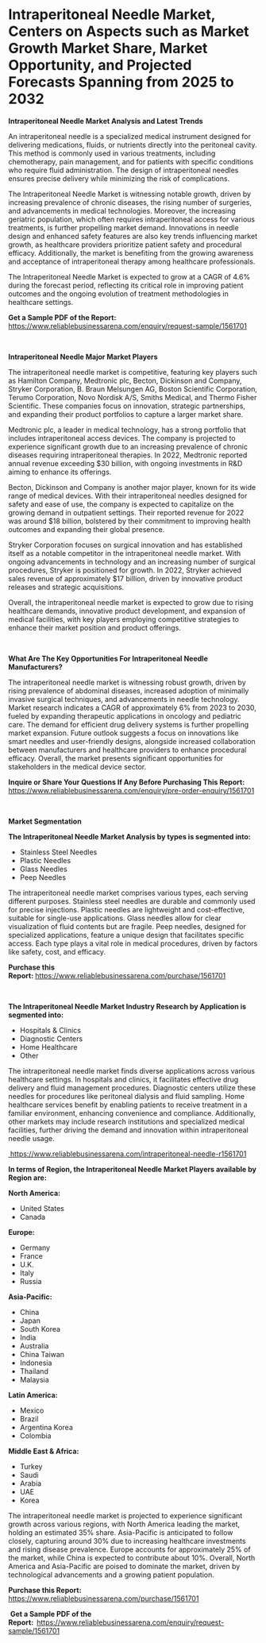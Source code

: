 <p><h1>Intraperitoneal Needle Market, Centers on Aspects such as Market Growth Market Share, Market Opportunity, and Projected Forecasts Spanning from 2025 to 2032</h1></p><p><strong>Intraperitoneal Needle Market Analysis and Latest Trends</strong></p>
<p><p>An intraperitoneal needle is a specialized medical instrument designed for delivering medications, fluids, or nutrients directly into the peritoneal cavity. This method is commonly used in various treatments, including chemotherapy, pain management, and for patients with specific conditions who require fluid administration. The design of intraperitoneal needles ensures precise delivery while minimizing the risk of complications.</p><p>The Intraperitoneal Needle Market is witnessing notable growth, driven by increasing prevalence of chronic diseases, the rising number of surgeries, and advancements in medical technologies. Moreover, the increasing geriatric population, which often requires intraperitoneal access for various treatments, is further propelling market demand. Innovations in needle design and enhanced safety features are also key trends influencing market growth, as healthcare providers prioritize patient safety and procedural efficacy. Additionally, the market is benefiting from the growing awareness and acceptance of intraperitoneal therapy among healthcare professionals.</p><p>The Intraperitoneal Needle Market is expected to grow at a CAGR of 4.6% during the forecast period, reflecting its critical role in improving patient outcomes and the ongoing evolution of treatment methodologies in healthcare settings.</p></p>
<p><strong>Get a Sample PDF of the Report:&nbsp;</strong> <a href="https://www.reliablebusinessarena.com/enquiry/request-sample/1561701?utm_campaign=2187&utm_medium=2&utm_source=Github&utm_content=ia&utm_term=14042025&utm_id=intraperitoneal-needle">https://www.reliablebusinessarena.com/enquiry/request-sample/1561701</a></p>
<p>&nbsp;</p>
<p><strong>Intraperitoneal Needle Major Market Players</strong></p>
<p><p>The intraperitoneal needle market is competitive, featuring key players such as Hamilton Company, Medtronic plc, Becton, Dickinson and Company, Stryker Corporation, B. Braun Melsungen AG, Boston Scientific Corporation, Terumo Corporation, Novo Nordisk A/S, Smiths Medical, and Thermo Fisher Scientific. These companies focus on innovation, strategic partnerships, and expanding their product portfolios to capture a larger market share.</p><p>Medtronic plc, a leader in medical technology, has a strong portfolio that includes intraperitoneal access devices. The company is projected to experience significant growth due to an increasing prevalence of chronic diseases requiring intraperitoneal therapies. In 2022, Medtronic reported annual revenue exceeding $30 billion, with ongoing investments in R&D aiming to enhance its offerings.</p><p>Becton, Dickinson and Company is another major player, known for its wide range of medical devices. With their intraperitoneal needles designed for safety and ease of use, the company is expected to capitalize on the growing demand in outpatient settings. Their reported revenue for 2022 was around $18 billion, bolstered by their commitment to improving health outcomes and expanding their global presence.</p><p>Stryker Corporation focuses on surgical innovation and has established itself as a notable competitor in the intraperitoneal needle market. With ongoing advancements in technology and an increasing number of surgical procedures, Stryker is positioned for growth. In 2022, Stryker achieved sales revenue of approximately $17 billion, driven by innovative product releases and strategic acquisitions.</p><p>Overall, the intraperitoneal needle market is expected to grow due to rising healthcare demands, innovative product development, and expansion of medical facilities, with key players employing competitive strategies to enhance their market position and product offerings.</p></p>
<p>&nbsp;</p>
<p><strong>What Are The Key Opportunities For Intraperitoneal Needle Manufacturers?</strong></p>
<p><p>The intraperitoneal needle market is witnessing robust growth, driven by rising prevalence of abdominal diseases, increased adoption of minimally invasive surgical techniques, and advancements in needle technology. Market research indicates a CAGR of approximately 6% from 2023 to 2030, fueled by expanding therapeutic applications in oncology and pediatric care. The demand for efficient drug delivery systems is further propelling market expansion. Future outlook suggests a focus on innovations like smart needles and user-friendly designs, alongside increased collaboration between manufacturers and healthcare providers to enhance procedural efficacy. Overall, the market presents significant opportunities for stakeholders in the medical device sector.</p></p>
<p><strong>Inquire or Share Your Questions If Any Before Purchasing This Report:</strong> <a href="https://www.reliablebusinessarena.com/enquiry/pre-order-enquiry/1561701?utm_campaign=2187&utm_medium=2&utm_source=Github&utm_content=ia&utm_term=14042025&utm_id=intraperitoneal-needle">https://www.reliablebusinessarena.com/enquiry/pre-order-enquiry/1561701</a></p>
<p>&nbsp;</p>
<p><strong>Market Segmentation</strong></p>
<p><strong>The Intraperitoneal Needle Market Analysis by types is segmented into:</strong></p>
<p><ul><li>Stainless Steel Needles</li><li>Plastic Needles</li><li>Glass Needles</li><li>Peep Needles</li></ul></p>
<p><p>The intraperitoneal needle market comprises various types, each serving different purposes. Stainless steel needles are durable and commonly used for precise injections. Plastic needles are lightweight and cost-effective, suitable for single-use applications. Glass needles allow for clear visualization of fluid contents but are fragile. Peep needles, designed for specialized applications, feature a unique design that facilitates specific access. Each type plays a vital role in medical procedures, driven by factors like safety, cost, and efficacy.</p></p>
<p><strong>Purchase this Report:&nbsp;</strong><a href="https://www.reliablebusinessarena.com/purchase/1561701?utm_campaign=2187&utm_medium=2&utm_source=Github&utm_content=ia&utm_term=14042025&utm_id=intraperitoneal-needle">https://www.reliablebusinessarena.com/purchase/1561701</a></p>
<p>&nbsp;</p>
<p><strong>The Intraperitoneal Needle Market Industry Research by Application is segmented into:</strong></p>
<p><ul><li>Hospitals & Clinics</li><li>Diagnostic Centers</li><li>Home Healthcare</li><li>Other</li></ul></p>
<p><p>The intraperitoneal needle market finds diverse applications across various healthcare settings. In hospitals and clinics, it facilitates effective drug delivery and fluid management procedures. Diagnostic centers utilize these needles for procedures like peritoneal dialysis and fluid sampling. Home healthcare services benefit by enabling patients to receive treatment in a familiar environment, enhancing convenience and compliance. Additionally, other markets may include research institutions and specialized medical facilities, further driving the demand and innovation within intraperitoneal needle usage.</p></p>
<p><a href="https://www.reliablebusinessarena.com/intraperitoneal-needle-r1561701?utm_campaign=2187&utm_medium=2&utm_source=Github&utm_content=ia&utm_term=14042025&utm_id=intraperitoneal-needle">&nbsp;https://www.reliablebusinessarena.com/intraperitoneal-needle-r1561701</a></p>
<p><strong>In terms of Region, the Intraperitoneal Needle Market Players available by Region are:</strong></p>
<p>
    <p> <strong> North America: </strong>
        <ul>
            <li>United States</li>
            <li>Canada</li>
        </ul>
        </p> 
    <p> <strong> Europe: </strong>
        <ul>
            <li>Germany</li>
            <li>France</li>
            <li>U.K.</li>
            <li>Italy</li>
            <li>Russia</li>
        </ul>
        </p> 
    <p> <strong> Asia-Pacific: </strong>
        <ul>
            <li>China</li>
            <li>Japan</li>
            <li>South Korea</li>
            <li>India</li>
            <li>Australia</li>
            <li>China Taiwan</li>
            <li>Indonesia</li>
            <li>Thailand</li>
            <li>Malaysia</li>
        </ul>
        </p> 
    <p> <strong> Latin America: </strong>
        <ul>
            <li>Mexico</li>
            <li>Brazil</li>
            <li>Argentina Korea</li>
            <li>Colombia</li>
        </ul>
        </p> 
    <p> <strong> Middle East & Africa: </strong>
        <ul>
            <li>Turkey</li>
            <li>Saudi</li>
            <li>Arabia</li>
            <li>UAE</li>
            <li>Korea</li>
        </ul>
    </p>
    </p>
<p><p>The intraperitoneal needle market is projected to experience significant growth across various regions, with North America leading the market, holding an estimated 35% share. Asia-Pacific is anticipated to follow closely, capturing around 30% due to increasing healthcare investments and rising disease prevalence. Europe accounts for approximately 25% of the market, while China is expected to contribute about 10%. Overall, North America and Asia-Pacific are poised to dominate the market, driven by technological advancements and a growing patient population.</p></p>
<p><strong>Purchase this Report: </strong><a href="https://www.reliablebusinessarena.com/purchase/1561701?utm_campaign=2187&utm_medium=2&utm_source=Github&utm_content=ia&utm_term=14042025&utm_id=intraperitoneal-needle">https://www.reliablebusinessarena.com/purchase/1561701</a></p>
<p>&nbsp;<strong>Get a Sample PDF of the Report:&nbsp;&nbsp;</strong><a href="https://www.reliablebusinessarena.com/enquiry/request-sample/1561701?utm_campaign=2187&utm_medium=2&utm_source=Github&utm_content=ia&utm_term=14042025&utm_id=intraperitoneal-needle">https://www.reliablebusinessarena.com/enquiry/request-sample/1561701</a></p>
<p><strong></strong></p>
<p><p></p><p></p><p></p></p>